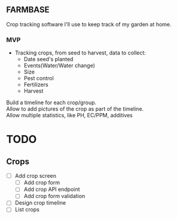 ## FARMBASE

Crop tracking software I'll use to keep track of my garden at home.

### MVP
* Tracking crops, from seed to harvest, data to collect:
    * Date seed's planted
    * Events(Water/Water change)
    * Size
    * Pest control
    * Fertilizers
    * Harvest


Build a timeline for each crop/group.  
Allow to add pictures of the crop as part of the timeline.  
Allow multiple statistics, like PH, EC/PPM, additives


# TODO

## Crops

* [ ] Add crop screen
  * [ ] Add crop form
  * [ ] Add crop API endpoint
  * [ ] Add crop form validation
* [ ] Design crop timeline
* [ ] List crops
